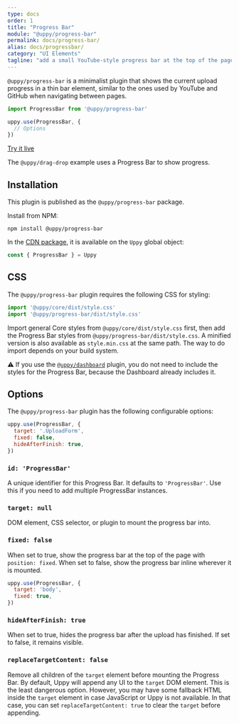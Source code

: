 ```yaml
---
type: docs
order: 1
title: "Progress Bar"
module: "@uppy/progress-bar"
permalink: docs/progress-bar/
alias: docs/progressbar/
category: "UI Elements"
tagline: "add a small YouTube-style progress bar at the top of the page"
---
```


`@uppy/progress-bar` is a minimalist plugin that shows the current upload progress in a thin bar element, similar to the ones used by YouTube and GitHub when navigating between pages.

```js
import ProgressBar from '@uppy/progress-bar'

uppy.use(ProgressBar, {
  // Options
})
```

<a class="TryButton" href="/examples/dragdrop/">Try it live</a>

The `@uppy/drag-drop` example uses a Progress Bar to show progress.

## Installation

This plugin is published as the `@uppy/progress-bar` package.

Install from NPM:

```shell
npm install @uppy/progress-bar
```

In the [CDN package](/docs/#With-a-script-tag), it is available on the `Uppy` global object:

```js
const { ProgressBar } = Uppy
```

## CSS

The `@uppy/progress-bar` plugin requires the following CSS for styling:

```js
import '@uppy/core/dist/style.css'
import '@uppy/progress-bar/dist/style.css'
```

Import general Core styles from `@uppy/core/dist/style.css` first, then add the Progress Bar styles from `@uppy/progress-bar/dist/style.css`. A minified version is also available as `style.min.css` at the same path. The way to do import depends on your build system.

⚠️ If you use the [`@uppy/dashboard`](/docs/dashboard) plugin, you do not need to include the styles for the Progress Bar, because the Dashboard already includes it.

## Options

The `@uppy/progress-bar` plugin has the following configurable options:

```js
uppy.use(ProgressBar, {
  target: '.UploadForm',
  fixed: false,
  hideAfterFinish: true,
})
```

### `id: 'ProgressBar'`

A unique identifier for this Progress Bar. It defaults to `'ProgressBar'`. Use this if you need to add multiple ProgressBar instances.

### `target: null`

DOM element, CSS selector, or plugin to mount the progress bar into.

### `fixed: false`

When set to true, show the progress bar at the top of the page with `position: fixed`. When set to false, show the progress bar inline wherever it is mounted.

```js
uppy.use(ProgressBar, {
  target: 'body',
  fixed: true,
})
```

### `hideAfterFinish: true`

When set to true, hides the progress bar after the upload has finished. If set to false, it remains visible.

### `replaceTargetContent: false`

Remove all children of the `target` element before mounting the Progress Bar. By default, Uppy will append any UI to the `target` DOM element. This is the least dangerous option. However, you may have some fallback HTML inside the `target` element in case JavaScript or Uppy is not available. In that case, you can set `replaceTargetContent: true` to clear the `target` before appending.
